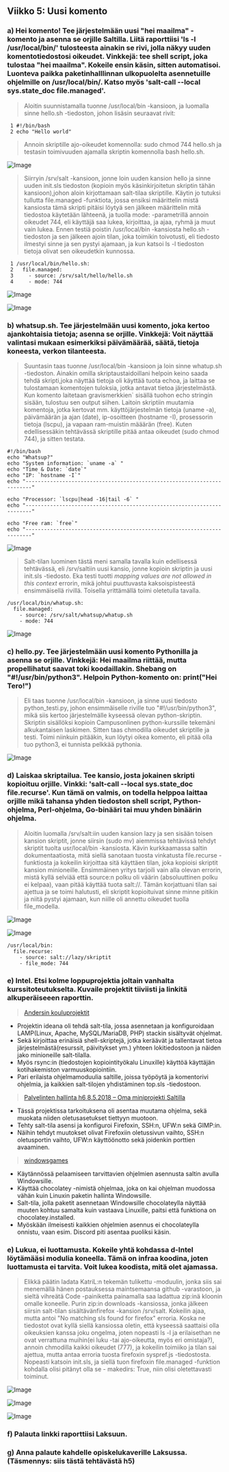 ## Viikko 5: Uusi komento

### a) Hei komento! Tee järjestelmään uusi "hei maailma" -komento ja asenna se orjille Saltilla. Liitä raporttiisi 'ls -l /usr/local/bin/' tulosteesta ainakin se rivi, jolla näkyy uuden komentotiedostosi oikeudet. Vinkkejä: tee shell script, joka tulostaa "hei maailma". Kokeile ensin käsin, sitten automatisoi. Luonteva paikka paketinhalllinnan ulkopuolelta asennetuille ohjelmille on /usr/local/bin/. Katso myös 'salt-call --local sys.state_doc file.managed'. 
> Aloitin suunnistamalla tuonne /usr/local/bin -kansioon, ja luomalla sinne hello.sh -tiedoston, johon lisäsin seuraavat rivit:
```
 1 #!/bin/bash
 2 echo "Hello world"
```
> Annoin skriptille ajo-oikeudet komennolla: sudo chmod 744  hello.sh ja testasin toimivuuden ajamalla skriptin komennolla bash hello.sh.

![Image](https://i.imgur.com/IPjh5PS.png)

> Siirryin /srv/salt -kansioon, jonne loin uuden kansion hello ja sinne uuden init.sls tiedoston (kopioin myös käsinkirjoitetun skriptin tähän kansioon),johon aloin kirjottamaan salt-tilaa skriptille. Käytin jo tutuksi tullutta file.managed -funktiota, jossa ensiksi määrittelin mistä kansiosta tämä skripti pitäisi löytyä sen jälkeen määrittelin mitä tiedostoa käytetään lähteenä, ja tuolla mode: -parametrillä annoin oikeudet 744, eli käyttäjä saa lukea, kirjoittaa, ja ajaa, ryhmä ja muut vain lukea. Ennen testiä poistin /usr/local/bin -kansiosta hello.sh -tiedoston ja sen jälkeen ajoin tilan, joka toimikin toivotusti, eli tiedosto ilmestyi sinne ja sen pystyi ajamaan, ja kun katsoi ls -l tiedoston tietoja olivat sen oikeudetkin kunnossa.

```
 1 /usr/local/bin/hello.sh:
 2   file.managed:
 3     - source: /srv/salt/hello/hello.sh
 4     - mode: 744
```

![Image](https://i.imgur.com/AnhSzvx.png)

![Image](https://i.imgur.com/KQ51eam.png)

### b) whatsup.sh. Tee järjestelmään uusi komento, joka kertoo ajankohtaisia tietoja; asenna se orjille. Vinkkejä: Voit näyttää valintasi mukaan esimerkiksi päivämäärää, säätä, tietoja koneesta, verkon tilanteesta.

> Suuntasin taas tuonne /usr/local/bin -kansioon ja loin sinne whatup.sh -tiedoston. Ainakin omilla skriptaustaidoillani helpoin keino saada tehdä skripti,joka näyttää tietoja oli käyttää tuota echoa, ja laittaa se tulostamaan komentojen tuloksia, jotka antavat tietoa järjestelmästä. Kun komento laitetaan gravismerkkien` sisällä tuohon echo stringin sisään, tulostuu sen output siihen. Laitoin skriptiin muutamia komentoja, jotka kertovat mm. käyttöjärjestelmän tietoja (uname -a), päivämäärän ja ajan (date), ip-osoitteen (hostname -I), prosessorin tietoja (lscpu), ja vapaan ram-muistin määärän (free). Kuten edellisessäkin tehtävässä skriptille pitää antaa oikeudet (sudo chmod 744), ja sitten testata.

```
#!/bin/bash
echo "Whatsup?"
echo "System information: `uname -a` "
echo "Time & Date: `date`"
echo "IP: `hostname -I`"
echo "------------------------------------------------------------------------"

echo "Processor: `lscpu|head -16|tail -6` "
echo "------------------------------------------------------------------------"

echo "Free ram: `free`"
echo "------------------------------------------------------------------------"
```

![Image](https://i.imgur.com/PHOMDYz.png)

> Salt-tilan luominen tästä meni samalla tavalla kuin edellisessä tehtävässä, eli /srv/saltiin uusi kansio, jonne kopioin skriptin ja uusi init.sls -tiedosto. Eka testi tuotti *mapping values are not allowed in this context* errorin, mikä johtui puuttuvasta kaksoispisteestä ensimmäisellä rivillä. Toisella yrittämällä toimi oletetulla tavalla.

```
/usr/local/bin/whatup.sh:
  file.managed:
    - source: /srv/salt/whatsup/whatup.sh
    - mode: 744
```
![Image](https://i.imgur.com/WV9gjvh.png)

### c) hello.py. Tee järjestelmään uusi komento Pythonilla ja asenna se orjille. Vinkkejä: Hei maailma riittää, mutta propellihatut saavat toki koodaillakin. Shebang on "#!/usr/bin/python3". Helpoin Python-komento on: print("Hei Tero!")

> Eli taas tuonne /usr/local/bin -kansioon, ja sinne uusi tiedosto python_testi.py, johon ensimmäiselle riville tuo "#!/usr/bin/python3", mikä siis kertoo järjestelmälle kyseessä olevan python-skriptin. Skriptin sisällöksi kopioin Campusonlinen python-kurssille tekemäni alkukantaisen laskimen. Sitten taas chmodilla oikeudet skriptille ja testi. Toimi niinkuin pitääkin, kun löytyi oikea komento, eli pitää olla tuo python3, ei tunnista pelkkää pythonia.

![Image](https://i.imgur.com/mF3VaTn.png)

###  d) Laiskaa skriptailua. Tee kansio, josta jokainen skripti kopioituu orjille. Vinkki: 'salt-call --local sys.state_doc file.recurse'. Kun tämä on valmis, on todella helppoa laittaa orjille mikä tahansa yhden tiedoston shell script, Python-ohjelma, Perl-ohjelma, Go-binääri tai muu yhden binäärin ohjelma.

> Aloitin luomalla /srv/salt:iin uuden kansion lazy ja sen sisään toisen kansion skriptit, jonne siirsin (sudo mv) aiemmissa tehtävissä tehdyt skriptit tuolta usr/local/bin -kansiosta. Kävin kurkkaamassa saltin dokumentaatiosta, mitä siellä sanotaan tuosta vinkatusta file.recurse -funktiosta ja kokeilin kirjoittaa sitä käyttäen tilan, joka kopioisi skriptit kansion minioneille. Ensimmäinen yritys tarjoili vain alla olevan errorin, mistä kyllä selviää että source:n polku oli väärin (absoluuttinen polku ei kelpaa), vaan  pitää käyttää tuota salt://. Tämän korjattuani tilan sai ajettua ja se toimi halutusti, eli skriptit kopioituivat sinne minne pitikin ja niitä pystyi ajamaan, kun niille oli annettu oikeudet tuolla file_modella.

![Image](https://i.imgur.com/oZLUhhq.png)

![Image](https://i.imgur.com/uYnHMFQ.png)

```
/usr/local/bin:
  file.recurse:
    - source: salt://lazy/skriptit
    - file_mode: 744
```

### e) Intel. Etsi kolme loppuprojektia joltain vanhalta kurssitoteutukselta. Kuvaile projektit tiiviisti ja linkitä alkuperäiseeen raporttin.

> [Andersin kouluprojektit](https://koodiprojektit.wordpress.com/h7-oma-projekti/)

* Projektin ideana oli tehdä salt-tila, jossa asennetaan ja konfiguroidaan LAMP(Linux, Apache, MySQL/MariaDB, PHP) stackin sisältyvät ohjelmat.
* Sekä kirjoittaa erinäisiä shell-skriptejä, jotka keräävät ja tallentavat tietoa järjestelmästä(resurssit, päivitykset ym.) yhteen lokitiedostoon ja näiden jako minioneille salt-tilalla.
* Myös rsync:in (tiedostojen kopiointityökalu Linuxille) käyttöä käyttäjän kotihakemiston varmuuskopiointiin.
* Pari erilaista ohjelmamoduulia saltille, joissa työpöytä ja komentorivi ohjelmia, ja kaikkien salt-tilojen yhdistäminen top.sls -tiedostoon.

> [Palvelinten hallinta h6 8.5.2018 – Oma miniprojekti Saltilla](https://katrilaulajainen.wordpress.com/2018/05/10/palvelinten-hallinta-h6-8-5-2018-oma-miniprojekti-saltilla/)

* Tässä projektissa tarkoituksena oli asentaa muutama ohjelma, sekä muokata niiden oletusasetukset tiettyyn muotoon.
* Tehty salt-tila asensi ja konfiguroi Firefoxin, SSH:n, UFW:n sekä GIMP:in.
* Näihin tehdyt muutokset olivat Firefoxiin oletussivun vaihto, SSH:n oletusportin vaihto, UFW:n käyttöönotto sekä joidenkin porttien avaaminen.

> [windowsgames](https://github.com/jaketin/windowsgames)

* Käytännössä pelaamiseen tarvittavien ohjelmien asennusta saltin avulla Windowsille.
* Käyttää chocolatey -nimistä ohjelmaa, joka on kai ohjelman muodossa vähän kuin Linuxin paketin hallinta Windowsille.
* Salt-tila, jolla paketit asennetaan Windowsille chocolateylla näyttää muuten kohtuu samalta kuin vastaava Linuxille, paitsi että funktiona on chocolatey.installed.
* Myöskään ilmeisesti kaikkien ohjelmien asennus ei chocolateylla onnistu, vaan esim. Discord piti asentaa puoliksi käsin.

### e) Lukua, ei luottamusta. Kokeile yhtä kohdassa d-Intel löytämääsi modulia koneella. Tämä on infraa koodina, joten luottamusta ei tarvita. Voit lukea koodista, mitä olet ajamassa.

> Elikkä päätin ladata KatriL:n tekemän tulikettu -moduulin, jonka siis sai menemällä hänen postauksessa maintsemaansa github -varastoon, ja sieltä vihreätä Code -painiketta painamalla saa ladattua zip:inä kloonin omalle koneelle. Purin zip:in downloads -kansiossa, jonka jälkeen siirsin salt-tilan sisältävänfirefox -kansion /srv/salt. Kokeilin ajaa, mutta antoi "No matching sls found for firefox" erroria. Koska ne tiedostot ovat kyllä siellä kansiossa oletin, että kyseessä saattaisi olla oikeuksien kanssa joku ongelma, joten nopeasti ls -l ja erilaisethan ne ovat verrattuna muihin(ei luku -tai ajo-oikeutta, myös eri omistaja?), annoin chmodilla kaikki oikeudet (777), ja kokeilin toimiiko ja tilan sai ajettua, mutta antaa erroria tuosta firefoxin syspref.js -tiedostosta. Nopeasti katsoin init.sls, ja siellä tuon firefoxin file.managed -funktion kohdalla olisi pitänyt olla se - makedirs: True, niin olisi oletettavasti toiminut.

![Image](https://i.imgur.com/JD2CSP6.png)

![Image](https://i.imgur.com/0GrG1KF.png)

![Image](https://i.imgur.com/ImL5h0P.png)

### f) Palauta linkki raporttiisi Laksuun.

### g) Anna palaute kahdelle opiskelukaverille Laksussa. (Täsmennys: siis tästä tehtävästä h5)
